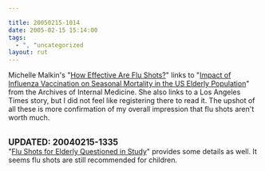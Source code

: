 ```yaml
---

title: 20050215-1014
date: 2005-02-15 15:14:00
tags:
  - ", "uncategorized
layout: rut
---
```


Michelle Malkin's "<a href="http://michellemalkin.com/archives/001520.htm">How
Effective Are Flu Shots?</a>" links to "<a href="http://archinte.ama-assn.org/cgi/content/abstract/165/3/265">Impact
of Influenza Vaccination on Seasonal Mortality in the US
Elderly Population</a>" from the Archives of Internal Medicine.
She also links to a Los Angeles Times story, but I did not feel
like registering there to read it.  The upshot of all these is
more confirmation of my overall impression that flu shots aren't
worth much.<br  /><br  />

<strong><big>UPDATED: 20040215-1335</big></strong><br  />
"<a href="http://www.nytimes.com/2005/02/15/health/15flu.html?ei=5088&en=c45e6ea1c26dfb41&ex=1266210000&partner=rssnyt&pagewanted=print&position=">Flu Shots for Elderly Questioned in Study</a>" provides some details as well.  It seems flu shots are still recommended for children.

